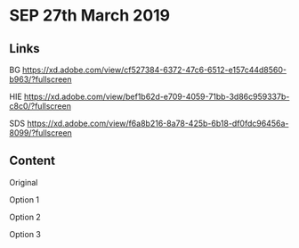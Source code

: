 # SEP 27th March 2019

## Links
BG  https://xd.adobe.com/view/cf527384-6372-47c6-6512-e157c44d8560-b963/?fullscreen


HIE  https://xd.adobe.com/view/bef1b62d-e709-4059-71bb-3d86c959337b-c8c0/?fullscreen


SDS  https://xd.adobe.com/view/f6a8b216-8a78-425b-6b18-df0fdc96456a-8099/?fullscreen


## Content
Original 

Option 1


Option 2


Option 3







